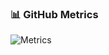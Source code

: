 ### 📊 GitHub Metrics
![Metrics](https://github.com/Dpi-001/Dpi-001/blob/main/.github/workflows/metrics.svg)
